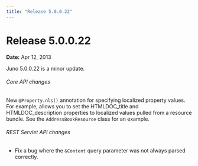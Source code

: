 ```yaml
---
title: "Release 5.0.0.22"
---
```


# Release 5.0.0.22

**Date:** Apr 12, 2013

Juno 5.0.0.22 is a minor update.
###### Core API changes
New `@Property.nls()` annotation for specifying localized property values.
For example, allows you to set the HTMLDOC_title and HTMLDOC_description properties to localized values pulled from a resource bundle.
See the `AddressBookResource` class for an example.
###### REST Servlet API changes
- Fix a bug where the `&Content` query parameter was not always parsed correctly.